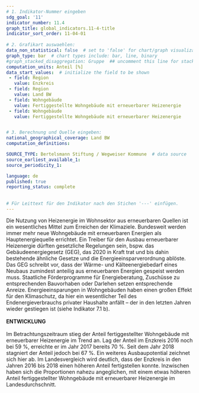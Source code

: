 ```yaml
---
# 1. Indikator-Nummer eingeben 
sdg_goal: '11'
indicator_number: 11.4
graph_title: global_indicators.11-4-title
indicator_sort_order: 11-04-01
 
# 2. Grafikart auswaehlen: 
data_non_statistical: false  # set to 'false' for chart/graph visualization 
graph_type: bar  # chart types include: bar, line, binary 
#graph_stacked_disaggregation: Gruppe  ## uncomment this line for stacked bars. eplace 'Geschlecht' with the field of aggregation. 
computation_units: Anteil [%]
data_start_values:  # initialize the field to be shown  
 - field: Region 
   value: Enzkreis
 - field: Region 
   value: Land BW
 - field: Wohngebäude
   value: Fertiggestellte Wohngebäude mit erneuerbarer Heizenergie
 - field: Wohngebäude
   value: Fertiggestellte Wohngebäude mit erneuerbarer Heizenergie


# 3. Berechnung und Quelle eingeben: 
national_geographical_coverage: Land BW
computation_definitions: 

SOURCE_TYPE: Bertelsmann Stiftung / Wegweiser Kommune  # data source  
source_earliest_available_1: 
source_periodicity_1: 

language: de   
published: true 
reporting_status: complete
 
 
# Für Leittext für den Indikator nach den Stichen '---' einfügen. 
---
```

Die Nutzung von Heizenergie im Wohnsektor aus erneuerbaren Quellen ist ein wesentliches Mittel zum Erreichen der Klimaziele. Bundesweit werden immer mehr neue Wohngebäude mit erneuerbaren Energien als Hauptenergiequelle errichtet. Ein Treiber für den Ausbau erneuerbarer Heizenergie dürften gesetzliche Regelungen sein, bspw. das Gebäudeenergiegesetz (GEG), das 2020 in Kraft trat und bis dahin bestehende ähnliche Gesetze und die Energieeinsparverordnung ablöste. Das GEG schreibt vor, dass der Wärme- und Kälteenergiebedarf eines Neubaus zumindest anteilig aus erneuerbaren Energien gespeist werden muss. Staatliche Förderprogramme für Energieberatung, Zuschüsse zu entsprechenden Bauvorhaben oder Darlehen setzen entsprechende Anreize. Energieeinsparungen in Wohngebäuden haben einen großen Effekt für den Klimaschutz, da hier ein wesentlicher Teil des Endenergieverbrauchs privater Haushalte anfällt – der in den letzten Jahren wieder gestiegen ist (siehe Indikator 7.1 b). <br>
<br>
**ENTWICKLUNG** <br>
<br>
Im Betrachtungszeitraum stieg der Anteil fertiggestellter Wohngebäude mit erneuerbarer Heizenergie im Trend an. Lag der Anteil im Enzkreis 2016 noch bei 59 %, erreichte er im Jahr 2017 bereits 70 %. Seit dem Jahr 2018 stagniert der Anteil jedoch bei 67 %. Ein weiteres Ausbaupotential zeichnet sich hier ab. Im Landesvergleich wird deutlich, dass der Enzkreis in den Jahren 2016 bis 2018 einen höheren Anteil fertigstellen konnte. Inzwischen haben sich die Proportionen nahezu angeglichen, mit einem etwas höheren Anteil fertiggestellter Wohngebäude mit erneuerbarer Heizenergie im Landesdurchschnitt.
